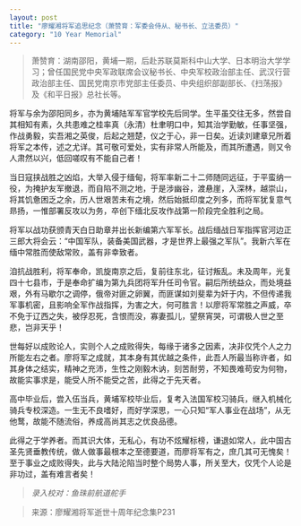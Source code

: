 ```yaml
---
layout: post
title: "廖耀湘将军追思纪念（萧赞育：军委会侍从、秘书长、立法委员）"
category: "10 Year Memorial"
---
```


> 萧赞育：湖南邵阳，黄埔一期，后赴苏联莫斯科中山大学、日本明治大学学习；曾任国民党中央军政联席会议秘书长、中央军校政治部主任、武汉行营政治部主任、国民党南京市党部主任委员、中央组织部副部长、《扫荡报》及《和平日报》总社长等。

将军与余为邵阳同乡，亦为黄埔陆军军官学校先后同学。生平虽交往无多，然尝自其相知有素，久共患难之桂率真（永清）杜聿明口中，知其治学勤敏，任事坚强，作战勇毅，实吾湘之英俊，后起之翘楚，仪之于心，非一日矣。近读刘建章兄所着将军之本传，述之尤详。其可敬可爱处，实有非常人所能及，而其所遭遇，则又令人肃然以兴，低回嗟叹有不能自己者！

当日寇挟战胜之凶焰，大举入侵于缅甸，将军率新二十二师随同远征，于平蛮纳一役，为掩护友军撤退，而自陷不测之地，于是涉幽谷，渡悬崖，入深林，越崇山，将其饥惫困乏之余，历人世艰苦未有之境，然后始抵印度之列多，而将军犹复意气昻扬，一惟部署反攻以为务，卒创下缅北反攻作战第一阶段完全胜利之局。

将军以战功获颁青天白日助章并出长新编第六军军长。战后缅战日军指挥官河边正三郎大将会云：“中国军队，装备美国武器，才是世界上最强之军队”。我新六军在缅中常胜而使敌常败，盖有非幸致者。

洎抗战胜利，将军奉命，凯旋南京之后，复前往东北，征讨叛乱。未及周年，光复四十七县市，于是奉命扩编为第九兵团将军升任司令官。嗣后所统益众，而处境益艰，外有马歇尔之调停，俄帝对匪之卵翼，而匪谋如刘斐辈为奸于内，不但传递我军事机密，且影响全军作战指挥，为害之大，何可胜言！以廖将军常胜之声威，卒不免于辽西之失，被俘忍死，含恨而没，寡妻孤儿，望祭宵哭，可谓极人世之至悲，岂非天乎！

世每好以成败论人，实则个人之成败得失，每缘于诸多之因素，决非仅凭个人之力所能左右之者。廖将军之成就，其本身有其优越之条件，此吾人所最当称许者，如其身体之结实，精神之充沛，生性之刚毅木讷，刻苦耐劳，不知畏难苟安为何物，故能实事求是，能受人所不能受之苦，此得之于先天者。

高中毕业后，尝入伍当兵，黄埔军校毕业后，复考入法国军校习骑兵，继入机械化骑兵专校深造。一生无不良嗜好，而好学深思，一心只知“军人事业在战场”，从无他鹜，故能不随流俗，养成高尚其志之优良品德。

此得之于学养者。而其识大体，无私心，有功不炫耀标榜，谦退如常人，此中国古圣先贤垂教传统，做人做事最根本之至德要道，而廖将军有之，庶几其可无愧矣！至于事业之成败得失，此与大陆沦陷当时整个局势人事，所关至大，仅凭个人论是非功过，盖有难言者矣！


> *录入校对：鱼珠前航道舵手*

> 来源：廖耀湘将军逝世十周年纪念集P231